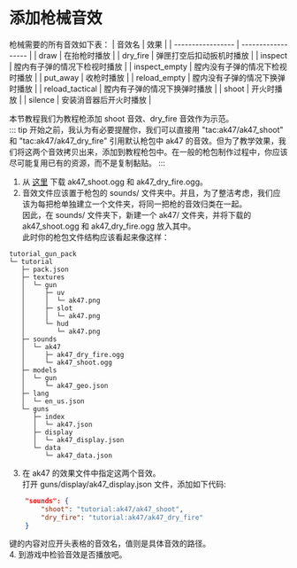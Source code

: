 # 添加枪械音效
枪械需要的所有音效如下表：
| 音效名        | 效果              |
| ----------------- | ------------------ |
| draw        | 在抬枪时播放              |
| dry_fire        | 弹匣打空后扣动扳机时播放              |
| inspect        | 膛内有子弹的情况下检视时播放              |
| inspect_empty   | 膛内没有子弹的情况下检视时播放              |
| put_away       | 收枪时播放          |
| reload_empty    | 膛内没有子弹的情况下换弹时播放       |
| reload_tactical  | 膛内有子弹的情况下换弹时播放      |
| shoot          | 开火时播放           |
| silence         | 安装消音器后开火时播放    |

本节教程我们为教程枪添加 shoot 音效、dry_fire 音效作为示范。   
::: tip
开始之前，我认为有必要提醒你，我们可以直接用 "tac:ak47/ak47_shoot" 和 "tac:ak47/ak47_dry_fire" 引用默认枪包中 ak47 的音效。但为了教学效果，我们将这两个音效拷贝出来，添加到教程枪包中。在一般的枪包制作过程中，你应该尽可能复用已有的资源，而不是复制黏贴。
:::
1. 从 [这里](https://github.com/MCModderAnchor/TimelessAndClassicsZero/tree/1.18.2/src/main/resources/assets/tac/custom/tac_default_gun/tac/sounds/ak47) 下载 ak47_shoot.ogg 和 ak47_dry_fire.ogg。
2. 音效文件应该置于枪包的 sounds/ 文件夹中。并且，为了整洁考虑，我们应该为每把枪单独建立一个文件夹，将同一把枪的音效归类在一起。   
因此，在 sounds/ 文件夹下，新建一个 ak47/ 文件夹，并将下载的 ak47_shoot.ogg 和 ak47_dry_fire.ogg 放入其中。    
此时你的枪包文件结构应该看起来像这样：   
```
tutorial_gun_pack
└─ tutorial
   ├─ pack.json
   ├─ textures
   │  └─ gun
   │     ├─ uv
   │     │  └─ ak47.png
   │     ├─ slot
   │     │  └─ ak47.png
   │     └─ hud
   │        └─ ak47.png
   ├─ sounds
   │  └─ ak47
   │     ├─ ak47_dry_fire.ogg
   │     └─ ak47_shoot.ogg
   ├─ models
   │  └─ gun
   │     └─ ak47_geo.json
   ├─ lang
   │  └─ en_us.json
   └─ guns
      ├─ index
      │  └─ ak47.json
      ├─ display
      │  └─ ak47_display.json
      └─ data
         └─ ak47_data.json
```
3. 在 ak47 的效果文件中指定这两个音效。   
打开 guns/display/ak47_display.json 文件，添加如下代码: 
``` json
    "sounds": {
        "shoot": "tutorial:ak47/ak47_shoot",
        "dry_fire": "tutorial:ak47/ak47_dry_fire"
    }
```
键的内容对应开头表格的音效名，值则是具体音效的路径。   
4. 到游戏中检验音效是否播放吧。